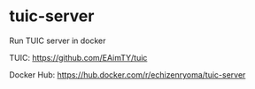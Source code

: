 # tuic-server

Run TUIC server in docker

TUIC: https://github.com/EAimTY/tuic

Docker Hub: https://hub.docker.com/r/echizenryoma/tuic-server
